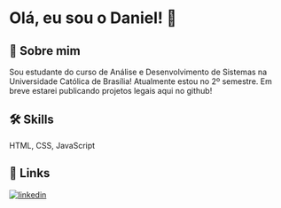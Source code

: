 # Olá, eu sou o Daniel! 👋

## 🚀 Sobre mim
Sou estudante do curso de Análise e Desenvolvimento de Sistemas na Universidade Católica de Brasília! Atualmente estou no 2º semestre. Em breve estarei publicando projetos legais aqui no github! 

## 🛠 Skills
HTML, CSS, JavaScript

## 🔗 Links

[![linkedin](https://img.shields.io/badge/linkedin-0A66C2?style=for-the-badge&logo=linkedin&logoColor=white)](https://www.linkedin.com/)


<!--
**daniel-p-dev/daniel-p-dev** is a ✨ _special_ ✨ repository because its `README.md` (this file) appears on your GitHub profile.

Here are some ideas to get you started:

- 🔭 I’m currently working on ...
- 🌱 I’m currently learning ...
- 👯 I’m looking to collaborate on ...
- 🤔 I’m looking for help with ...
- 💬 Ask me about ...
- 📫 How to reach me: ...
- 😄 Pronouns: ...
- ⚡ Fun fact: ...
-->
